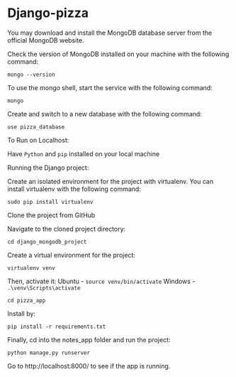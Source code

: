 # Django-pizza
You may download and install the MongoDB database server from the official MongoDB website.

Check the version of MongoDB installed on your machine with the following command:
```
mongo --version
```
To use the mongo shell, start the service with the following command:
```
mongo
```

Create and switch to a new database with the following command:
```
use pizza_database
```

To Run on Localhost:

Have ```Python``` and ```pip``` installed on your local machine

Running the Django project:

Create an isolated environment for the project with virtualenv.
You can install virtualenv with the following command:
```
sudo pip install virtualenv
```

Clone the project from GitHub

Navigate to the cloned project directory:
```
cd django_mongodb_project
```

Create a virtual environment for the project:
```
virtualenv venv
```
Then, activate it:
Ubuntu - ```source venv/bin/activate```
Windows - ```.\venv\Scripts\activate```

```
cd pizza_app
```
Install by:
```
pip install -r requirements.txt
```
Finally, cd into the notes_app folder and run the project:
```
python manage.py runserver
```
Go to http://localhost:8000/ to see if the app is running.
